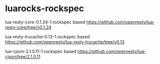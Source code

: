 # luarocks-rockspec

lua-resty-core-0.1.24-1.rockspec   based  https://github.com/openresty/lua-resty-core/tree/v0.1.24

lua-resty-lrucache-0.13-1.rockspec based https://github.com/openresty/lua-resty-lrucache/tree/v0.13

lua-cjson-2.1.0.11-1.rockspec based https://github.com/openresty/lua-cjson/tree/2.1.0.11
